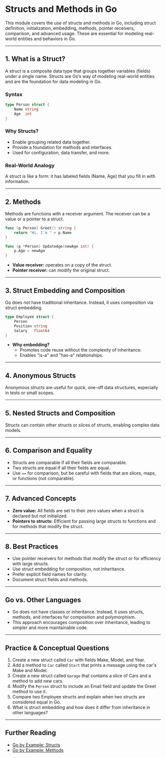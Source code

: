 # Structs and Methods in Go

This module covers the use of structs and methods in Go, including struct definition, initialization, embedding, methods, pointer receivers, comparison, and advanced usage. These are essential for modeling real-world entities and behaviors in Go.

---

## 1. What is a Struct?
A struct is a composite data type that groups together variables (fields) under a single name. Structs are Go’s way of modeling real-world entities and are the foundation for data modeling in Go.

### Syntax
```go
type Person struct {
    Name string
    Age  int
}
```

### Why Structs?
- Enable grouping related data together.
- Provide a foundation for methods and interfaces.
- Used for configuration, data transfer, and more.

### Real-World Analogy
A struct is like a form: it has labeled fields (Name, Age) that you fill in with information.

---

## 2. Methods
Methods are functions with a receiver argument. The receiver can be a value or a pointer to a struct.

```go
func (p Person) Greet() string {
    return "Hi, I'm " + p.Name
}

func (p *Person) UpdateAge(newAge int) {
    p.Age = newAge
}
```

- **Value receiver:** operates on a copy of the struct.
- **Pointer receiver:** can modify the original struct.

---

## 3. Struct Embedding and Composition
Go does not have traditional inheritance. Instead, it uses composition via struct embedding.

```go
type Employee struct {
    Person
    Position string
    Salary   float64
}
```

- **Why embedding?**
  - Promotes code reuse without the complexity of inheritance.
  - Enables "is-a" and "has-a" relationships.

---

## 4. Anonymous Structs
Anonymous structs are useful for quick, one-off data structures, especially in tests or small scopes.

---

## 5. Nested Structs and Composition
Structs can contain other structs or slices of structs, enabling complex data models.

---

## 6. Comparison and Equality
- Structs are comparable if all their fields are comparable.
- Two structs are equal if all their fields are equal.
- Use `==` for comparison, but be careful with fields that are slices, maps, or functions (not comparable).

---

## 7. Advanced Concepts
- **Zero value:** All fields are set to their zero values when a struct is declared but not initialized.
- **Pointers to structs:** Efficient for passing large structs to functions and for methods that modify the struct.

---

## 8. Best Practices
- Use pointer receivers for methods that modify the struct or for efficiency with large structs.
- Use struct embedding for composition, not inheritance.
- Prefer explicit field names for clarity.
- Document struct fields and methods.

---

## Go vs. Other Languages
- Go does not have classes or inheritance. Instead, it uses structs, methods, and interfaces for composition and polymorphism.
- This approach encourages composition over inheritance, leading to simpler and more maintainable code.

---

## Practice & Conceptual Questions
1. Create a new struct called `Car` with fields Make, Model, and Year.
2. Add a method to `Car` called `Start` that prints a message using the car's Make and Model.
3. Create a new struct called `Garage` that contains a slice of Cars and a method to add new cars.
4. Modify the `Person` struct to include an Email field and update the Greet method to use it.
5. Compare two Employee structs and explain when two structs are considered equal in Go.
6. What is struct embedding and how does it differ from inheritance in other languages?

---

## Further Reading
- [Go by Example: Structs](https://gobyexample.com/structs)
- [Go by Example: Methods](https://gobyexample.com/methods)